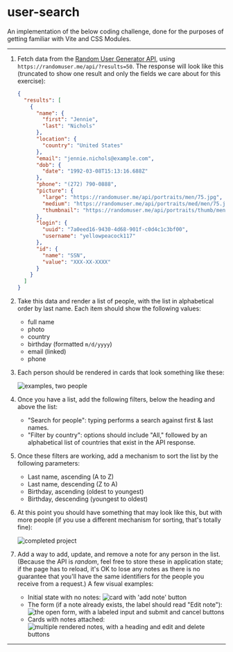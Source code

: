 # user-search

An implementation of the below coding challenge, done for the purposes of getting familiar with Vite and CSS Modules.

---

1. Fetch data from the [Random User Generator API](https://randomuser.me/), using `https://randomuser.me/api/?results=50`. The response will look like this (truncated to show one result and only the fields we care about for this exercise):

   ```json
   {
     "results": [
       {
         "name": {
           "first": "Jennie",
           "last": "Nichols"
         },
         "location": {
           "country": "United States"
         },
         "email": "jennie.nichols@example.com",
         "dob": {
           "date": "1992-03-08T15:13:16.688Z"
         },
         "phone": "(272) 790-0888",
         "picture": {
           "large": "https://randomuser.me/api/portraits/men/75.jpg",
           "medium": "https://randomuser.me/api/portraits/med/men/75.jpg",
           "thumbnail": "https://randomuser.me/api/portraits/thumb/men/75.jpg"
         },
         "login": {
           "uuid": "7a0eed16-9430-4d68-901f-c0d4c1c3bf00",
           "username": "yellowpeacock117"
         },
         "id": {
           "name": "SSN",
           "value": "XXX-XX-XXXX"
         }
       }
     ]
   }
   ```

2. Take this data and render a list of people, with the list in alphabetical order by last name. Each item should show the following values:

   - full name
   - photo
   - country
   - birthday (formatted `m/d/yyyy`)
   - email (linked)
   - phone

3. Each person should be rendered in cards that look something like these:

   ![examples, two people](./public/_____cc_1.png)

4. Once you have a list, add the following filters, below the heading and above the list:

   - "Search for people": typing performs a search against first & last names.
   - "Filter by country": options should include "All," followed by an alphabetical list of countries that exist in the API response.

5. Once these filters are working, add a mechanism to sort the list by the following parameters:

   - Last name, ascending (A to Z)
   - Last name, descending (Z to A)
   - Birthday, ascending (oldest to youngest)
   - Birthday, descending (youngest to oldest)

6. At this point you should have something that may look like this, but with more people (if you use a different mechanism for sorting, that's totally fine):

   ![completed project](./public/_____cc_2.png)

7. Add a way to add, update, and remove a note for any person in the list. (Because the API is _random_, feel free to store these in application state; if the page has to reload, it's OK to lose any notes as there is no guarantee that you'll have the same identifiers for the people you receive from a request.) A few visual examples:
   - Initial state with no notes:
     ![card with 'add note' button](./public/_____cc_3.png)
   - The form (if a note already exists, the label should read "Edit note"):
     ![the open form, with a labeled input and submit and cancel buttons](./public/_____cc_4.png)
   - Cards with notes attached:
     ![multiple rendered notes, with a heading and edit and delete buttons](./public/_____cc_5.png)

---

